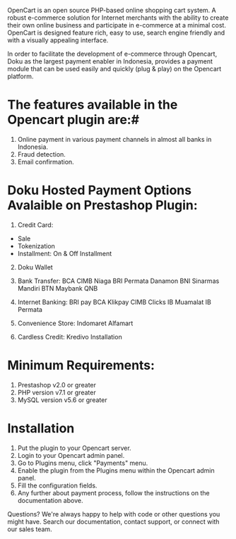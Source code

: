 OpenCart is an open source PHP-based online shopping cart system. A robust e-commerce solution for Internet merchants with the ability to create their own online business and participate in e-commerce at a minimal cost. OpenCart is designed feature rich, easy to use, search engine friendly and with a visually appealing interface.

In order to facilitate the development of e-commerce through Opencart, Doku as the largest payment enabler in Indonesia, provides a payment module that can be used easily and quickly (plug & play) on the Opencart platform.

# The features available in the Opencart plugin are:#

1. Online payment in various payment channels in almost all banks in Indonesia.
2. Fraud detection.
3. Email confirmation.

# Doku Hosted Payment Options Avalaible on Prestashop Plugin:
1. Credit Card:
- Sale
- Tokenization
- Installment: On & Off Installment

2. Doku Wallet

3. Bank Transfer:
BCA
CIMB Niaga
BRI
Permata
Danamon
BNI
Sinarmas
Mandiri
BTN
Maybank
QNB

4. Internet Banking:
BRI pay
BCA Klikpay
CIMB Clicks
IB Muamalat
IB Permata

5. Convenience Store:
Indomaret
Alfamart

6. Cardless Credit:
Kredivo
Installation

# Minimum Requirements: #

1. Prestashop v2.0 or greater
2. PHP version v7.1 or greater
3. MySQL version v5.6 or greater

# Installation #
1. Put the plugin to your Opencart server.
2. Login to your Opencart admin panel.
2. Go to Plugins menu, click "Payments" menu.
3. Enable the plugin from the Plugins menu within the Opencart admin panel.
9. Fill the configuration fields.
10. Any further about payment process, follow the instructions on the documentation above.

Questions? We're always happy to help with code or other questions you might have. Search our documentation, contact support, or connect with our sales team.
